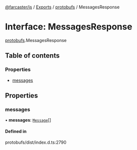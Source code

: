 [@farcaster/js](../README.md) / [Exports](../modules.md) / [protobufs](../modules/protobufs.md) / MessagesResponse

# Interface: MessagesResponse

[protobufs](../modules/protobufs.md).MessagesResponse

## Table of contents

### Properties

- [messages](protobufs.MessagesResponse.md#messages)

## Properties

### messages

• **messages**: [`Message`](../modules/protobufs.md#message)[]

#### Defined in

protobufs/dist/index.d.ts:2790
